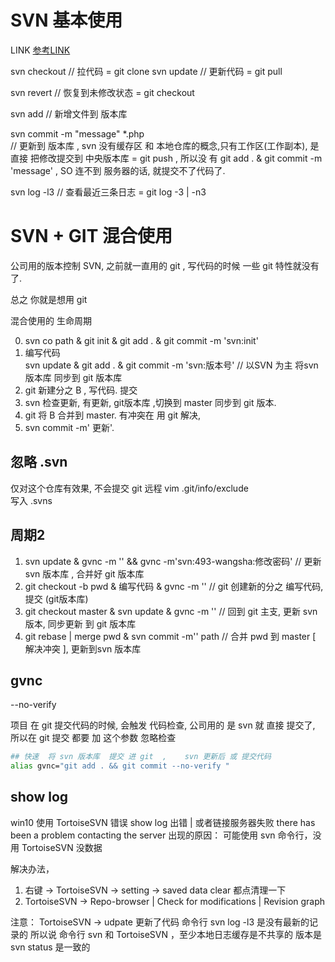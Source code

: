 # SVN 基本使用
LINK 
 [参考LINK](https://blog.csdn.net/mengdong_zy/article/details/78271247)
 
svn checkout <url> // 拉代码  = git clone <url>
svn update  // 更新代码 = git pull

svn revert <path> //   恢复到未修改状态 = git checkout  <path>  

svn add <file> // 新增文件到 版本库

svn commit -m "message" <file> <file2> *.php  
// 更新到 版本库 ,  svn  没有缓存区 和 本地仓库的概念,只有工作区(工作副本),  是直接 把修改提交到 中央版本库 = git push , 所以没 有  git add . & git commit -m 'message' , SO 连不到 服务器的话, 就提交不了代码了.

svn log -l3 // 查看最近三条日志    =   git log -3 | -n3

# SVN + GIT 混合使用

公司用的版本控制 SVN,  之前就一直用的 git , 写代码的时候 一些 git 特性就没有了. 

总之 你就是想用 git 

混合使用的 生命周期

0. svn co path  & git init & git add . & git commit -m 'svn:init'
1. 编写代码  
    svn update    & git add . & git commit -m 'svn:版本号'  // 以SVN 为主  将svn 版本库 同步到 git 版本库
2. git 新建分之 B , 写代码. 提交
3.  svn 检查更新,  有更新,  git版本库 ,切换到 master  同步到 git 版本. 
4. git  将 B 合并到  master.  有冲突在  用 git 解决,
5. svn commit -m' 更新'.

## 忽略 .svn
仅对这个仓库有效果, 不会提交 git 远程
vim .git/info/exclude    
写入  .svns

## 周期2

1. svn update & gvnc -m ''  && gvnc -m'svn:493-wangsha:修改密码' // 更新 svn 版本库 , 合并好 git 版本库
2. git checkout -b pwd & 编写代码 & gvnc -m '' // git 创建新的分之 编写代码,提交 (git版本库)
3. git checkout master & svn update & gvnc -m '' // 回到 git 主支, 更新 svn 版本, 同步更新 到 git 版本库
4. git rebase | merge pwd & svn commit -m'' path // 合并 pwd 到 master  [ 解决冲突 ],  更新到svn 版本库  


## gvnc

--no-verify

项目 在 git 提交代码的时候, 会触发 代码检查,
公司用的 是 svn 就 直接 提交了, 所以在  git 提交 都要 加  这个参数 忽略检查

```bash
## 快速  将 svn 版本库  提交 进 git  ,    svn 更新后 或 提交代码
alias gvnc="git add . && git commit --no-verify "

```

## show log
win10
使用 TortoiseSVN 错误
show log 出错 | 或者链接服务器失败
there has been a problem contacting the server
出现的原因： 可能使用 svn 命令行，没用 TortoiseSVN 没数据

解决办法， 
1. 右键 -> TortoiseSVN -> setting ->  saved data   clear 都点清理一下
2. TortoiseSVN ->  Repo-browser |  Check for modifications | Revision graph

注意：
TortoiseSVN -> udpate 更新了代码
命令行 svn log -l3  是没有最新的记录的
所以说 命令行 svn 和 TortoiseSVN ，至少本地日志缓存是不共享的
版本是 svn status  是一致的